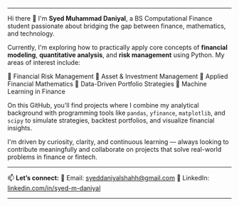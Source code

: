 
---

Hi there 👋 I'm **Syed Muhammad Daniyal**, a BS Computational Finance student passionate about bridging the gap between finance, mathematics, and technology.

Currently, I'm exploring how to practically apply core concepts of **financial modeling**, **quantitative analysis**, and **risk management** using Python. My areas of interest include:

📌 Financial Risk Management
📌 Asset & Investment Management
📌 Applied Financial Mathematics
📌 Data-Driven Portfolio Strategies
📌 Machine Learning in Finance

On this GitHub, you'll find projects where I combine my analytical background with programming tools like `pandas`, `yfinance`, `matplotlib`, and `scipy` to simulate strategies, backtest portfolios, and visualize financial insights.

I'm driven by curiosity, clarity, and continuous learning — always looking to contribute meaningfully and collaborate on projects that solve real-world problems in finance or fintech.

---

📫 **Let’s connect:**
📧 Email: [syeddaniyalshahh@gmail.com](mailto:syeddaniyalshahh@gmail.com)
🔗 LinkedIn: [linkedin.com/in/syed-m-daniyal](https://linkedin.com/in/syed-m-daniyal)

---
